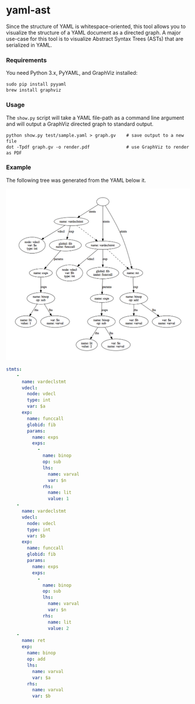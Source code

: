 # yaml-ast
Since the structure of YAML is whitespace-oriented, this tool allows you to visualize the structure of a YAML document as a directed graph.
A major use-case for this tool is to visualize Abstract Syntax Trees (ASTs) that are serialized in YAML.

### Requirements

You need Python 3.x, PyYAML, and GraphViz installed:

```
sudo pip install pyyaml
brew install graphviz
```

### Usage

The `show.py` script will take a YAML file-path as a command line argument and will output a GraphViz directed graph to standard output.

```
python show.py test/sample.yaml > graph.gv    # save output to a new file
dot -Tpdf graph.gv -o render.pdf              # use GraphViz to render as PDF
```

### Example

The following tree was generated from the YAML below it.

![tree image](assets/sample.png)

```yaml
stmts:
    -
      name: vardeclstmt
      vdecl:
        node: vdecl
        type: int
        var: $a
      exp:
        name: funccall
        globid: fib
        params:
          name: exps
          exps:
            -
              name: binop
              op: sub
              lhs:
                name: varval
                var: $n
              rhs:
                name: lit
                value: 1
    -
      name: vardeclstmt
      vdecl:
        node: vdecl
        type: int
        var: $b
      exp:
        name: funccall
        globid: fib
        params:
          name: exps
          exps:
            -
              name: binop
              op: sub
              lhs:
                name: varval
                var: $n
              rhs:
                name: lit
                value: 2
    -
      name: ret
      exp:
        name: binop
        op: add
        lhs:
          name: varval
          var: $a
        rhs:
          name: varval
          var: $b

```
